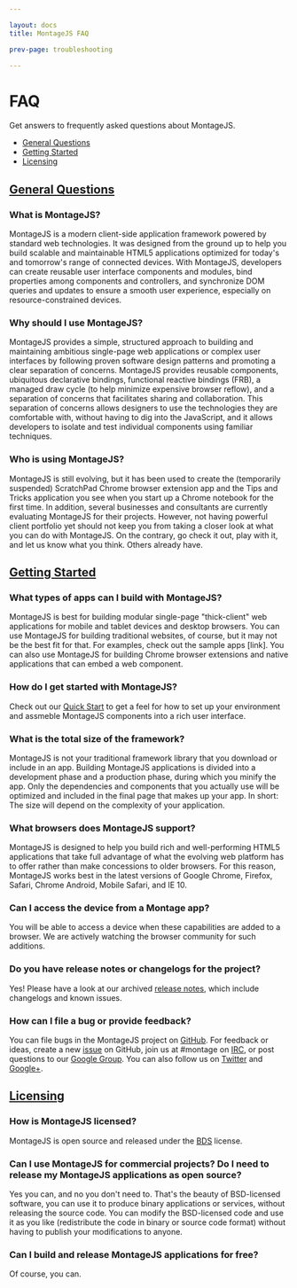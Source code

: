 ```yaml
---

layout: docs
title: MontageJS FAQ

prev-page: troubleshooting

---
```


# FAQ

Get answers to frequently asked questions about MontageJS.

* [General Questions](#GQ)
* [Getting Started](#GS)
* [Licensing](#LIC)

## [General Questions](#GQ)
### What is MontageJS?
MontageJS is a modern client-side application framework powered by standard web technologies. It was designed from the ground up to help you build scalable and maintainable HTML5 applications optimized for today's and tomorrow's range of connected devices. With MontageJS, developers can create reusable user interface components and modules, bind properties among components and controllers, and synchronize DOM queries and updates to ensure a smooth user experience, especially on resource-constrained devices.

### Why should I use MontageJS?
MontageJS provides a simple, structured approach to building and maintaining ambitious single-page web applications or complex user interfaces by following proven software design patterns and promoting a clear separation of concerns. MontageJS provides reusable components, ubiquitous declarative bindings, functional reactive bindings (FRB), a managed draw cycle (to help minimize expensive browser reflow), and a separation of concerns that facilitates sharing and collaboration. This separation of concerns allows designers to use the technologies they are comfortable with, without having to dig into the JavaScript, and it allows developers to isolate and test individual components using familiar techniques.

### Who is using MontageJS?
MontageJS is still evolving, but it has been used to create the (temporarily suspended) ScratchPad Chrome browser extension app and the Tips and Tricks application you see when you start up a Chrome notebook for the first time. In addition, several businesses and consultants are currently evaluating MontageJS for their projects. However, not having powerful client portfolio yet should not keep you from taking a closer look at what you can do with MontageJS. On the contrary, go check it out, play with it, and let us know what you think. Others already have.

## [Getting Started](#GS)

### What types of apps can I build with MontageJS?
MontageJS is best for building modular single-page "thick-client" web applications for mobile and tablet devices and desktop browsers. You can use MontageJS for building traditional websites, of course, but it may not be the best fit for that. For examples, check out the sample apps [link]. You can also use MontageJS for building Chrome browser extensions and native applications that can embed a web component.

### How do I get started with MontageJS?
Check out our [Quick Start](http://montagejs.org/docs/Quick-Start.html) to get a feel for how to set up your environment and assmeble MontageJS components into a rich user interface.

### What is the total size of the framework?
MontageJS is not your traditional framework library that you download or include  in an app. Building MontageJS applications is divided into a development phase and a production phase, during which you minify the app. Only the dependencies and components that you actually use will be optimized and included in the final page that makes up your app. In short: The size will depend on the complexity of your application.

### What browsers does MontageJS support?
MontageJS is designed to help you build rich and well-performing HTML5 applications that take full advantage of what the evolving web platform has to offer rather than make concessions to older browsers. For this reason, MontageJS works best in the latest versions of Google Chrome, Firefox, Safari, Chrome Android, Mobile Safari, and IE 10.

### Can I access the device from a Montage app?
You will be able to access a device when these capabilities are added to a browser. We are actively watching the browser community for such additions.

### Do you have release notes or changelogs for the project?
Yes! Please have a look at our archived [release notes](https://github.com/montagejs/montage/blob/master/CHANGES.md), which include changelogs and known issues.

### How can I file a bug or provide feedback?
You can file bugs in the MontageJS project on [GitHub](https://github.com/montagejs/montage/issues). For feedback or ideas, create a new [issue](https://github.com/montagejs/montage/issues) on GitHub, join us at #montage on [IRC](http://webchat.freenode.net/?channels=montage), or post questions to our [Google Group](https://groups.google.com/forum/?fromgroups#!forum/montagejs). You can also follow us on [Twitter](https://twitter.com/montage_js) and [Google+](https://plus.google.com/116915300739108010954/).

## [Licensing](#LIC)

### How is MontageJS licensed?
MontageJS is open source and released under the [BDS](https://github.com/montagejs/montage/blob/master/LICENSE.md) license.

### Can I use MontageJS for commercial projects? Do I need to release my MontageJS applications as open source?
Yes you can, and no you don't need to. That's the beauty of BSD-licensed software, you can use it to produce binary applications or services, without releasing the source code. You can modify the BSD-licensed code and use it as you like (redistribute the code in binary or source code format) without having to publish your modifications to anyone.

### Can I build and release MontageJS applications for free?
Of course, you can.



